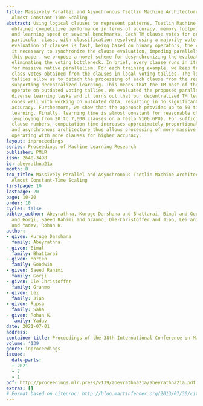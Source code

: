 ```yaml
---
title: Massively Parallel and Asynchronous Tsetlin Machine Architecture Supporting
  Almost Constant-Time Scaling
abstract: Using logical clauses to represent patterns, Tsetlin Machine (TM) have recently
  obtained competitive performance in terms of accuracy, memory footprint, energy,
  and learning speed on several benchmarks. Each TM clause votes for or against a
  particular class, with classification resolved using a majority vote. While the
  evaluation of clauses is fast, being based on binary operators, the voting makes
  it necessary to synchronize the clause evaluation, impeding parallelization. In
  this paper, we propose a novel scheme for desynchronizing the evaluation of clauses,
  eliminating the voting bottleneck. In brief, every clause runs in its own thread
  for massive native parallelism. For each training example, we keep track of the
  class votes obtained from the clauses in local voting tallies. The local voting
  tallies allow us to detach the processing of each clause from the rest of the clauses,
  supporting decentralized learning. This means that the TM most of the time will
  operate on outdated voting tallies. We evaluated the proposed parallelization across
  diverse learning tasks and it turns out that our decentralized TM learning algorithm
  copes well with working on outdated data, resulting in no significant loss in learning
  accuracy. Furthermore, we show that the approach provides up to 50 times faster
  learning. Finally, learning time is almost constant for reasonable clause amounts
  (employing from 20 to 7,000 clauses on a Tesla V100 GPU). For sufficiently large
  clause numbers, computation time increases approximately proportionally. Our parallel
  and asynchronous architecture thus allows processing of more massive datasets and
  operating with more clauses for higher accuracy.
layout: inproceedings
series: Proceedings of Machine Learning Research
publisher: PMLR
issn: 2640-3498
id: abeyrathna21a
month: 0
tex_title: Massively Parallel and Asynchronous Tsetlin Machine Architecture Supporting
  Almost Constant-Time Scaling
firstpage: 10
lastpage: 20
page: 10-20
order: 10
cycles: false
bibtex_author: Abeyrathna, Kuruge Darshana and Bhattarai, Bimal and Goodwin, Morten
  and Gorji, Saeed Rahimi and Granmo, Ole-Christoffer and Jiao, Lei and Saha, Rupsa
  and Yadav, Rohan K.
author:
- given: Kuruge Darshana
  family: Abeyrathna
- given: Bimal
  family: Bhattarai
- given: Morten
  family: Goodwin
- given: Saeed Rahimi
  family: Gorji
- given: Ole-Christoffer
  family: Granmo
- given: Lei
  family: Jiao
- given: Rupsa
  family: Saha
- given: Rohan K.
  family: Yadav
date: 2021-07-01
address:
container-title: Proceedings of the 38th International Conference on Machine Learning
volume: '139'
genre: inproceedings
issued:
  date-parts:
  - 2021
  - 7
  - 1
pdf: http://proceedings.mlr.press/v139/abeyrathna21a/abeyrathna21a.pdf
extras: []
# Format based on citeproc: http://blog.martinfenner.org/2013/07/30/citeproc-yaml-for-bibliographies/
---
```

